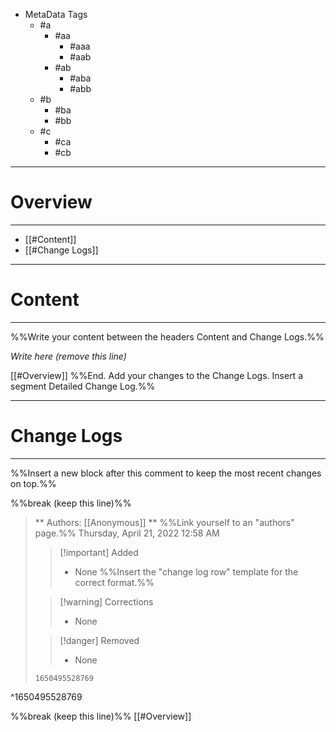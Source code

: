 - MetaData Tags
	- #a
		- #aa
			- #aaa
			- #aab
		- #ab
			- #aba
			- #abb
	- #b
		- #ba
		- #bb
	- #c
		- #ca
		- #cb

___
# Overview
___

- [[#Content]]
- [[#Change Logs]]

___
# Content
___
%%Write your content between the headers Content and Change Logs.%%

*Write here (remove this line)*

[[#Overview]]
%%End. Add your changes to the Change Logs. Insert a segment Detailed Change Log.%%
___
# Change Logs
___
%%Insert a new block after this comment to keep the most recent changes on top.%%


 %%break (keep this line)%%
>** Authors: [[Anonymous]] ** %%Link yourself to an "authors" page.%%
> Thursday, April 21, 2022 12:58 AM
>> [!important] Added
>> - None %%Insert the "change log row" template for the correct format.%%
>
>
>> [!warning] Corrections
>> - None
>
>
>> [!danger] Removed
>> - None
>
>
> ```log 
> 1650495528769
> ```
^1650495528769

%%break (keep this line)%%
[[#Overview]]
